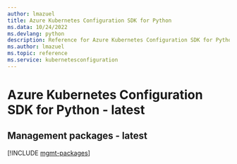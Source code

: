 ```yaml
---
author: lmazuel
title: Azure Kubernetes Configuration SDK for Python
ms.data: 10/24/2022
ms.devlang: python
description: Reference for Azure Kubernetes Configuration SDK for Python
ms.author: lmazuel
ms.topic: reference
ms.service: kubernetesconfiguration
---
```

# Azure Kubernetes Configuration SDK for Python - latest

## Management packages - latest
[!INCLUDE [mgmt-packages](kubernetes-configuration-mgmt-index.md)]